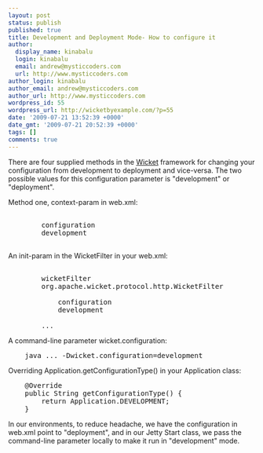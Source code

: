 ```yaml
---
layout: post
status: publish
published: true
title: Development and Deployment Mode- How to configure it
author:
  display_name: kinabalu
  login: kinabalu
  email: andrew@mysticcoders.com
  url: http://www.mysticcoders.com
author_login: kinabalu
author_email: andrew@mysticcoders.com
author_url: http://www.mysticcoders.com
wordpress_id: 55
wordpress_url: http://wicketbyexample.com/?p=55
date: '2009-07-21 13:52:39 +0000'
date_gmt: '2009-07-21 20:52:39 +0000'
tags: []
comments: true
---
```

<p>There are four supplied methods in the <a href="http://wicket.apache.org" target="_blank">Wicket</a> framework for changing your configuration from development to deployment and vice-versa.  The two possible values for this configuration parameter is "development" or "deployment".<a id="more"></a><a id="more-55"></a></p>
<p>Method one, context-param in web.xml:</p>
<pre lang="xml" colla="+">
    <context-param>
        <param-name>configuration</param-name>
        <param-value>development</param-value>
    </context-param>
</pre>
<p>An init-param in the WicketFilter in your web.xml:</p>
<pre lang="xml" colla="+">
    <filter>
        <filter-name>wicketFilter</filter-name>
        <filter-class>org.apache.wicket.protocol.http.WicketFilter</filter-class>
        <init-param>
            <param-name>configuration</param-name>
            <param-value>development</param-value>
        </init-param>
        ...
</pre>
<p>A command-line parameter wicket.configuration:</p>
<pre lang="bash" colla="+">
    java ... -Dwicket.configuration=development
</pre>
<p>Overriding Application.getConfigurationType() in your Application class:</p>
<pre lang="java" colla="+">
    @Override
    public String getConfigurationType() {
        return Application.DEVELOPMENT;
    }
</pre>
<p>In our environments, to reduce headache, we have the configuration in web.xml point to "deployment", and in our Jetty Start class, we pass the command-line parameter locally to make it run in "development" mode.</p>
